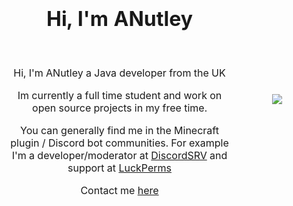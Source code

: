 <table>
<thead>
  <tr>
    <td align="center" width="75%">
            
# Hi, I'm ANutley
      
<br>

Hi, I'm ANutley a Java developer from the UK

Im currently a full time student and work on open source projects in my free time.

You can generally find me in the Minecraft plugin / Discord bot communities.
For example I'm a developer/moderator at [DiscordSRV](https://github.com/discordsrv) and support at [LuckPerms](https://github.com/luckperms/luckperms)
      
Contact me [here](mailto:git@anutley.me)

<br>
      
</td>
    <td align="center" width="25%">
      <img src="https://i.anutley.me/static/me.jpg"></img>
    </td>
  </tr>
</thead>
</table>
